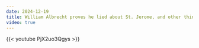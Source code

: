 ```yaml
---
date: 2024-12-19
title: William Albrecht proves he lied about St. Jerome, and other things
video: true
---
```



{{< youtube PjX2uo3Qgys >}}
